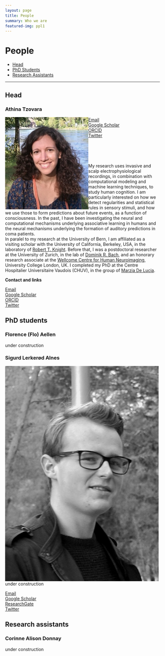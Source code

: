 ```yaml
---
layout: page
title: People
summary: Who we are
featured-img: ppl1
---
```


# People


* [Head](#head)
* [PhD Students](#phd-students)
* [Research Assistants](#research-assistants)

---

## Head
### Athina Tzovara
<img align="left" style="display:inline" src="https://raw.githubusercontent.com/ccneuro/ccneuro.github.io/master/assets/img/posts/TzovaraAthina_Picture.jpg" alt="Smiley face" style="width:200px;border:100px;padding:25px"/> 
<a href="athina.tz@gmail.com">Email</a><br/>
<a href="https://scholar.google.ch/citations?hl=en&user=XdOdIKYAAAAJ">Google Scholar</a><br/>
<a href="https://orcid.org/0000-0002-7588-1418">ORCID</a><br/>
<a href="https://twitter.com/aath0">Twitter</a>
<br/>
<br/>
<br/>
<br/>
<br/>

My research uses invasive and scalp electrophysiological recordings, in combination with computational modeling and machine learning techniques, to study human cognition. I am particularly interested on how we detect regularities and statistical rules in sensory stimuli, and how we use those to form predictions about future events, as a function of consciousness. In the past, I have been investigating the neural and computational mechanisms underlying associative learning in humans and the neural mechanisms underlying the formation of auditory predictions in coma patients. 
<br/>In paralel to my research at the University of Bern, I am affiliated as a visiting scholar with the University of California, Berkeley, USA, in the laboratory of [Robert T. Knight](https://knightlab.neuro.berkeley.edu/). Before that, I was a postdoctoral researcher at the University of Zurich, in the lab of [Dominik R. Bach](http://bachlab.org/), and an honorary research associate at the [Wellcome Centre for Human Neuroimaging](https://www.fil.ion.ucl.ac.uk/), University College London, UK. I completed my PhD at the Centre Hospitalier Universitaire Vaudois (CHUV), in the group of [Marzia De Lucia](https://sites.google.com/view/marziadelucia/home).

**Contact and links**

<a href="athina.tz@gmail.com">Email</a><br/>
<a href="https://scholar.google.ch/citations?hl=en&user=XdOdIKYAAAAJ">Google Scholar</a><br/>
<a href="https://orcid.org/0000-0002-7588-1418">ORCID</a><br/>
<a href="https://twitter.com/aath0">Twitter</a>


## PhD students

### Florence (Flo) Aellen

under construction


### Sigurd Lerkerød Alnes
<img style="float: left;" src="https://raw.githubusercontent.com/ccneuro/ccneuro.github.io/master/assets/img/posts/AlnesSigurd_Picture.jpg" alt="Smiley face" style="width:175px;border:15px;"/>

under construction

<a href="sigurd.alnes@inf.unibe.ch">Email</a><br/>
<a href="https://scholar.google.com/citations?user=ECfihgYAAAAJ">Google Scholar</a><br/>
<a href="https://www.researchgate.net/profile/Sigurd_Alnes">ResearchGate</a><br/>
<a href="https://twitter.com/lerknes">Twitter</a>


## Research assistants

### Corinne Alison Donnay

under construction

 
